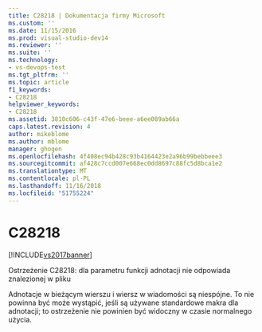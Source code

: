 ```yaml
---
title: C28218 | Dokumentacja firmy Microsoft
ms.custom: ''
ms.date: 11/15/2016
ms.prod: visual-studio-dev14
ms.reviewer: ''
ms.suite: ''
ms.technology:
- vs-devops-test
ms.tgt_pltfrm: ''
ms.topic: article
f1_keywords:
- C28218
helpviewer_keywords:
- C28218
ms.assetid: 3810c606-c43f-47e6-beee-a6ee089ab66a
caps.latest.revision: 4
author: mikeblome
ms.author: mblome
manager: ghogen
ms.openlocfilehash: 4f408ec94b428c93b4164423e2a96b99bebbeee3
ms.sourcegitcommit: af428c7ccd007e668ec0dd8697c88fc5d8bca1e2
ms.translationtype: MT
ms.contentlocale: pl-PL
ms.lasthandoff: 11/16/2018
ms.locfileid: "51755224"
---
```

# <a name="c28218"></a>C28218
[!INCLUDE[vs2017banner](../includes/vs2017banner.md)]

Ostrzeżenie C28218: dla parametru funkcji adnotacji nie odpowiada znalezionej w pliku  
  
 Adnotacje w bieżącym wierszu i wiersz w wiadomości są niespójne. To nie powinna być może wystąpić, jeśli są używane standardowe makra dla adnotacji; to ostrzeżenie nie powinien być widoczny w czasie normalnego użycia.



